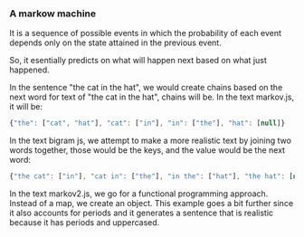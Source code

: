 ### A markow machine

It is a sequence of possible events in which the probability of each event depends only on the state attained in the previous event.

So, it esentially predicts on what will happen next based on what just happened.

In the sentence "the cat in the hat", we would create chains based on the next word
 for text of "the cat in the hat", chains will be.
 In the text markov.js, it will be:
 ```js
 {"the": ["cat", "hat"], "cat": ["in"], "in": ["the"], "hat": [null]} 
 ```
 In the text bigram js, we attempt to make a more realistic text by joining two words together, those would be the keys, and the value would be the next word:

  ```js
  {"the cat": ["in"], "cat in": ["the"], "in the": ["hat"], "the hat": [null]}
  ```

  In the text markov2.js, we go for a functional programming approach. Instead of a map, we create an object. This example goes a bit further since it also accounts for periods and it generates a sentence that is realistic because it has periods and uppercased.
  